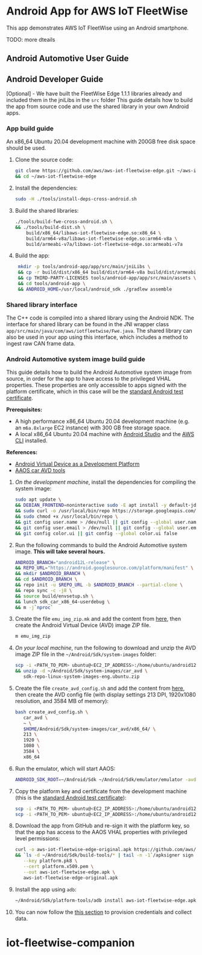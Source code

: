 # Android App for AWS IoT FleetWise

This app demonstrates AWS IoT FleetWise using an Android smartphone.

TODO: more dteails

## Android Automotive User Guide


## Android Developer Guide

[Optional] - We have built the FleetWise Edge 1.1.1 libraries already and included them in the jniLibs in the ```src``` folder
This guide details how to build the app from source code and use the shared library in your own
Android apps. 

### App build guide

An x86_64 Ubuntu 20.04 development machine with 200GB free disk space should be used.

1. Clone the source code:

   ```bash
   git clone https://github.com/aws/aws-iot-fleetwise-edge.git ~/aws-iot-fleetwise-edge \
   && cd ~/aws-iot-fleetwise-edge
   ```

1. Install the dependencies:

   ```bash
   sudo -H ./tools/install-deps-cross-android.sh
   ```

1. Build the shared libraries:

   ```bash
   ./tools/build-fwe-cross-android.sh \
   && ./tools/build-dist.sh \
       build/x86_64/libaws-iot-fleetwise-edge.so:x86_64 \
       build/arm64-v8a/libaws-iot-fleetwise-edge.so:arm64-v8a \
       build/armeabi-v7a/libaws-iot-fleetwise-edge.so:armeabi-v7a
   ```

1. Build the app:

   ```bash
    mkdir -p tools/android-app/app/src/main/jniLibs \
    && cp -r build/dist/x86_64 build/dist/arm64-v8a build/dist/armeabi-v7a tools/android-app/app/src/main/jniLibs \
    && cp THIRD-PARTY-LICENSES tools/android-app/app/src/main/assets \
    && cd tools/android-app \
    && ANDROID_HOME=/usr/local/android_sdk ./gradlew assemble
   ```

### Shared library interface

The C++ code is compiled into a shared library using the Android NDK. The interface for shared
library can be found in the JNI wrapper class `app/src/main/java/com/aws/iotfleetwise/Fwe.java`. The
shared library can also be used in your app using this interface, which includes a method to ingest
raw CAN frame data.

### Android Automotive system image build guide

This guide details how to build the Android Automotive system image from source, in order for the
app to have access to the privileged VHAL properties. These properties are only accessible to apps
signed with the platform certificate, which in this case will be the
[standard Android test certificate](https://android.googlesource.com/platform/build/+/master/target/product/security/platform.x509.pem).

**Prerequisites:**

- A high performance x86_64 Ubuntu 20.04 development machine (e.g. an `m6a.8xlarge` EC2 instance)
  with 300 GB free storage space.
- A local x86_64 Ubuntu 20.04 machine with [Android Studio](https://developer.android.com/studio)
  and the [AWS CLI](https://docs.aws.amazon.com/cli/latest/userguide/getting-started-install.html)
  installed.

**References:**

- [Android Virtual Device as a Development Platform](https://source.android.com/docs/automotive/start/avd/android_virtual_device)
- [AAOS car AVD tools](https://android.googlesource.com/device/generic/car/+/refs/heads/master/tools)

1. _On the development machine_, install the dependencies for compiling the system image:

   ```bash
   sudo apt update \
   && DEBIAN_FRONTEND=noninteractive sudo -E apt install -y default-jdk zip unzip libncurses5 binutils python curl \
   && sudo curl -o /usr/local/bin/repo https://storage.googleapis.com/git-repo-downloads/repo \
   && sudo chmod +x /usr/local/bin/repo \
   && git config user.name > /dev/null || git config --global user.name "ubuntu" \
   && git config user.email > /dev/null || git config --global user.email "ubuntu@`hostname`" \
   && git config color.ui || git config --global color.ui false
   ```

1. Run the following commands to build the Android Automotive system image. **This will take several
   hours.**

   ```bash
   ANDROID_BRANCH="android12L-release" \
   && REPO_URL="https://android.googlesource.com/platform/manifest" \
   && mkdir $ANDROID_BRANCH \
   && cd $ANDROID_BRANCH \
   && repo init -u $REPO_URL -b $ANDROID_BRANCH --partial-clone \
   && repo sync -c -j8 \
   && source build/envsetup.sh \
   && lunch sdk_car_x86_64-userdebug \
   && m -j`nproc`
   ```

1. Create the file `emu_img_zip.mk` and add the content from
   [here](https://cs.android.com/android/platform/superproject/+/master:device/generic/goldfish/tasks/emu_img_zip.mk),
   then create the Android Virtual Device (AVD) image ZIP file.

   ```bash
   m emu_img_zip
   ```

1. _On your local machine_, run the following to download and unzip the AVD image ZIP file in the
   `~/Android/Sdk/system-images` folder:

   ```bash
   scp -i <PATH_TO_PEM> ubuntu@<EC2_IP_ADDRESS>:/home/ubuntu/android12L-release/out/target/product/emulator_car_x86_64/sdk-repo-linux-system-images-eng.ubuntu.zip . \
   && unzip -d ~/Android/Sdk/system-images/car_avd \
      sdk-repo-linux-system-images-eng.ubuntu.zip
   ```

1. Create the file `create_avd_config.sh` and add the content from
   [here](https://android.googlesource.com/device/generic/car/+/refs/heads/master/tools/create_avd_config.sh),
   then create the AVD config file (with display settings 213 DPI, 1920x1080 resolution, and 3584 MB
   of memory):

   ```bash
   bash create_avd_config.sh \
      car_avd \
      ~ \
      $HOME/Android/Sdk/system-images/car_avd/x86_64/ \
      213 \
      1920 \
      1080 \
      3584 \
      x86_64
   ```

1. Run the emulator, which will start AAOS:

   ```bash
   ANDROID_SDK_ROOT=~/Android/Sdk ~/Android/Sdk/emulator/emulator -avd car_avd
   ```

1. Copy the platform key and certificate from the development machine (this is the
   [standard Android test certificate](https://android.googlesource.com/platform/build/+/master/target/product/security/platform.x509.pem)):

   ```bash
   scp -i <PATH_TO_PEM> ubuntu@<EC2_IP_ADDRESS>:/home/ubuntu/android12L-release/build/target/product/security/platform.x509.pem .
   scp -i <PATH_TO_PEM> ubuntu@<EC2_IP_ADDRESS>:/home/ubuntu/android12L-release/build/target/product/security/platform.pk8 .
   ```

1. Download the app from GitHub and re-sign it with the platform key, so that the app has access to
   the AAOS VHAL properties with privileged level permissions:

   ```bash
   curl -o aws-iot-fleetwise-edge-original.apk https://github.com/aws/aws-iot-fleetwise-edge/releases/latest/download/aws-iot-fleetwise-edge.apk \
   && `ls -d ~/Android/Sdk/build-tools/* | tail -n -1`/apksigner sign \
      --key platform.pk8 \
      --cert platform.x509.pem \
      --out aws-iot-fleetwise-edge.apk \
      aws-iot-fleetwise-edge-original.apk
   ```

1. Install the app using `adb`:

   ```bash
   ~/Android/Sdk/platform-tools/adb install aws-iot-fleetwise-edge.apk
   ```

1. You can now follow the [this section](#provision-credentials-and-collect-data) to provision
   credentials and collect data.
# iot-fleetwise-companion
